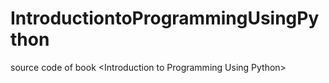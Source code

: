 # IntroductiontoProgrammingUsingPython
source code of book &lt;Introduction to Programming Using Python>
